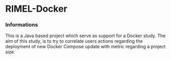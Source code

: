 # RIMEL-Docker

### Informations

This is a Java based project which serve as support for a Docker study.
The aim of this study, is to try to correlate users actions regarding the deployment of
new Docker Compose update with metric regarding a project size.